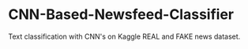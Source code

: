 # CNN-Based-Newsfeed-Classifier
Text classification with CNN's on Kaggle REAL and FAKE news dataset.
